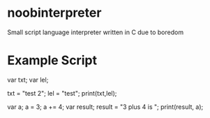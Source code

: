 # noobinterpreter
Small script language interpreter written in C due to boredom

# Example Script

var txt;
var lel;

txt = "test 2";
lel = "test";
print(txt,lel);

var a;
a = 3;
a += 4;
var result;
result = "3 plus 4 is ";
print(result, a);
